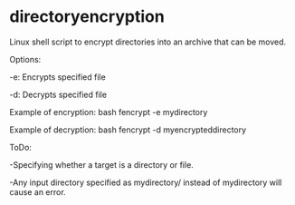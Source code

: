# directoryencryption
Linux shell script to encrypt directories into an archive that can be moved. 


Options:

-e: Encrypts specified file

-d: Decrypts specified file

Example of encryption:
	bash fencrypt -e mydirectory
	
Example of decryption:
	bash fencrypt -d myencrypteddirectory

ToDo:

-Specifying whether a target is a directory or file.

-Any input directory specified as mydirectory/ instead of mydirectory will cause an error. 
